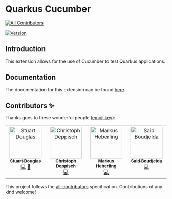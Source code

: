 # Quarkus Cucumber
<!-- ALL-CONTRIBUTORS-BADGE:START - Do not remove or modify this section -->
[![All Contributors](https://img.shields.io/badge/all_contributors-4-orange.svg?style=flat-square)](#contributors-)
<!-- ALL-CONTRIBUTORS-BADGE:END -->

[![Version](https://img.shields.io/maven-central/v/io.quarkiverse.cucumber/quarkus-cucumber?logo=apache-maven&style=flat-square)](https://search.maven.org/artifact/io.quarkiverse.cucumber/quarkus-cucumber)

## Introduction

This extension allows for the use of Cucumber to test Quarkus applications.

## Documentation

The documentation for this extension can be found [here](https://quarkiverse.github.io/quarkiverse-docs/quarkus-cucumber/dev/index.html).

## Contributors ✨

Thanks goes to these wonderful people ([emoji key](https://allcontributors.org/docs/en/emoji-key)):

<!-- ALL-CONTRIBUTORS-LIST:START - Do not remove or modify this section -->
<!-- prettier-ignore-start -->
<!-- markdownlint-disable -->
<table>
  <tbody>
    <tr>
      <td align="center" valign="top" width="14.28%"><a href="https://github.com/stuartwdouglas"><img src="https://avatars.githubusercontent.com/u/328571?v=4?s=100" width="100px;" alt="Stuart Douglas"/><br /><sub><b>Stuart Douglas</b></sub></a><br /><a href="https://github.com/quarkiverse/quarkus-cucumber/commits?author=stuartwdouglas" title="Code">💻</a> <a href="#maintenance-stuartwdouglas" title="Maintenance">🚧</a></td>
      <td align="center" valign="top" width="14.28%"><a href="https://citrusframework.org"><img src="https://avatars.githubusercontent.com/u/195264?v=4?s=100" width="100px;" alt="Christoph Deppisch"/><br /><sub><b>Christoph Deppisch</b></sub></a><br /><a href="https://github.com/quarkiverse/quarkus-cucumber/commits?author=christophd" title="Code">💻</a></td>
      <td align="center" valign="top" width="14.28%"><a href="http://markus.heberling.net"><img src="https://avatars.githubusercontent.com/u/139041?v=4?s=100" width="100px;" alt="Markus Heberling"/><br /><sub><b>Markus Heberling</b></sub></a><br /><a href="https://github.com/quarkiverse/quarkus-cucumber/commits?author=tisoft" title="Code">💻</a></td>
      <td align="center" valign="top" width="14.28%"><a href="https://github.com/bmscomp"><img src="https://avatars.githubusercontent.com/u/45496?v=4?s=100" width="100px;" alt="Said Boudjelda"/><br /><sub><b>Said Boudjelda</b></sub></a><br /><a href="https://github.com/quarkiverse/quarkus-cucumber/commits?author=bmscomp" title="Code">💻</a></td>
    </tr>
  </tbody>
</table>

<!-- markdownlint-restore -->
<!-- prettier-ignore-end -->

<!-- ALL-CONTRIBUTORS-LIST:END -->

This project follows the [all-contributors](https://github.com/all-contributors/all-contributors) specification. Contributions of any kind welcome!
